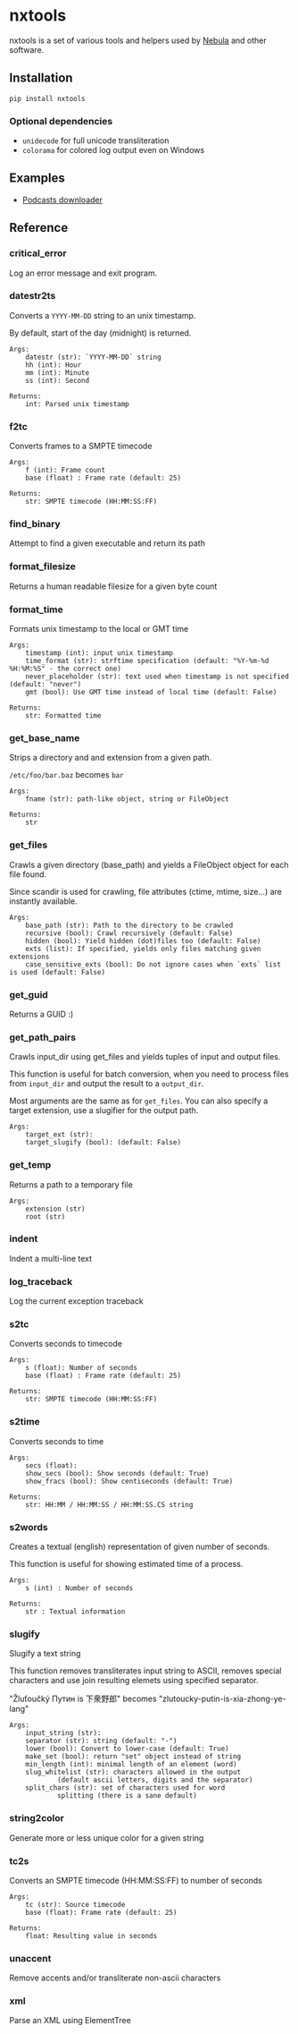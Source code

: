 nxtools
=======

nxtools is a set of various tools and helpers used by [Nebula](https://github.com/nebulabroadcast/nebula) and other software.

Installation
------------

`pip install nxtools`

### Optional dependencies

 - `unidecode` for full unicode transliteration
 - `colorama` for colored log output even on Windows


Examples
-------

 - [Podcasts downloader](https://pastebin.com/5Fya2kep)

Reference
---------


### critical_error

Log an error message and exit program.

### datestr2ts

Converts a `YYYY-MM-DD` string to an unix timestamp.

By default, start of the day (midnight) is returned.

```
Args:
    datestr (str): `YYYY-MM-DD` string
    hh (int): Hour
    mm (int): Minute
    ss (int): Second

Returns:
    int: Parsed unix timestamp
```

### f2tc

Converts frames to a SMPTE timecode


```
Args:
    f (int): Frame count
    base (float) : Frame rate (default: 25)

Returns:
    str: SMPTE timecode (HH:MM:SS:FF)
```

### find_binary

Attempt to find a given executable and return its path

### format_filesize

Returns a human readable filesize for a given byte count

### format_time

Formats unix timestamp to the local or GMT time


```
Args:
    timestamp (int): input unix timestamp
    time_format (str): strftime specification (default: "%Y-%m-%d %H:%M:%S" - the correct one)
    never_placeholder (str): text used when timestamp is not specified (default: "never")
    gmt (bool): Use GMT time instead of local time (default: False)

Returns:
    str: Formatted time
```

### get_base_name

Strips a directory and and extension from a given path.

`/etc/foo/bar.baz` becomes `bar`

```
Args:
    fname (str): path-like object, string or FileObject

Returns:
    str
```

### get_files

Crawls a given directory (base_path) and yields a FileObject object for each file found.

Since scandir is used for crawling, file attributes (ctime, mtime, size...) are instantly available.

```
Args:
    base_path (str): Path to the directory to be crawled
    recursive (bool): Crawl recursively (default: False)
    hidden (bool): Yield hidden (dot)files too (default: False)
    exts (list): If specified, yields only files matching given extensions
    case_sensitive_exts (bool): Do not ignore cases when `exts` list is used (default: False)
```

### get_guid

Returns a GUID :)

### get_path_pairs

Crawls input_dir using get_files and yields tuples of input and output files.

This function is useful for batch conversion, when you need to process files
from `input_dir` and output the result to a `output_dir`.

Most arguments are the same as for `get_files`. You can also specify a target extension,
use a slugifier for the output path.

```
Args:
    target_ext (str):
    target_slugify (bool): (default: False)
```

### get_temp

Returns a path to a temporary file


```
Args:
    extension (str)
    root (str)
```

### indent

Indent a multi-line text

### log_traceback

Log the current exception traceback

### s2tc

Converts seconds to timecode


```
Args:
    s (float): Number of seconds
    base (float) : Frame rate (default: 25)

Returns:
    str: SMPTE timecode (HH:MM:SS:FF)
```

### s2time

Converts seconds to time


```
Args:
    secs (float):
    show_secs (bool): Show seconds (default: True)
    show_fracs (bool): Show centiseconds (default: True)

Returns:
    str: HH:MM / HH:MM:SS / HH:MM:SS.CS string
```

### s2words

Creates a textual (english) representation of given number of seconds.

This function is useful for showing estimated time of a process.

```
Args:
    s (int) : Number of seconds

Returns:
    str : Textual information
```

### slugify

Slugify a text string

This function removes transliterates input string to ASCII, removes special characters
and use join resulting elemets using specified separator.

"Žluťoučký Путин is 下衆野郎" becomes "zlutoucky-putin-is-xia-zhong-ye-lang"

```
Args:
    input_string (str):
    separator (str): string (default: "-")
    lower (bool): Convert to lower-case (default: True)
    make_set (bool): return "set" object instead of string
    min_length (int): minimal length of an element (word)
    slug_whitelist (str): characters allowed in the output
            (default ascii letters, digits and the separator)
    split_chars (str): set of characters used for word
            splitting (there is a sane default)
```

### string2color

Generate more or less unique color for a given string

### tc2s

Converts an SMPTE timecode (HH:MM:SS:FF) to number of seconds


```
Args:
    tc (str): Source timecode
    base (float): Frame rate (default: 25)

Returns:
    float: Resulting value in seconds
```

### unaccent

Remove accents and/or transliterate non-ascii characters

### xml

Parse an XML using ElementTree
